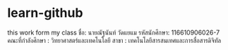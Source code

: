 # learn-github
this work form my class
ชื่อ: นายณัฐนันท์ วัดแยแม 
รหัสนักศึกษา: 116610906026-7
คณะที่กำลังศึกษา : วิทยาศาสตร์และเทคโนโลยี
สาขา : เทคโนโลยีสารสนเทศและการสื่อสารดิจิทัล
